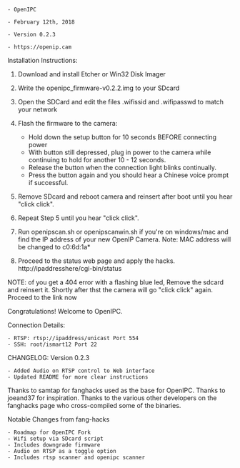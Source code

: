     - OpenIPC

    - February 12th, 2018

    - Version 0.2.3

    - https://openip.cam


Installation Instructions:


1. Download and install Etcher or Win32 Disk Imager

2. Write the openipc_firmware-v0.2.2.img to your SDcard

3. Open the SDCard and edit the files .wifissid and .wifipasswd to match your network

4. Flash the firmware to the camera:


    - Hold down the setup button for 10 seconds BEFORE connecting power
    - With button still depressed, plug in power to the camera while continuing to hold for another 10 - 12 seconds.
    - Release the button when the connection light blinks continually.
    - Press the button again and you should hear a Chinese voice prompt if successful.


5. Remove SDcard and reboot camera and reinsert after boot until you hear "click click".

6. Repeat Step 5 until you hear "click click".

7. Run openipscan.sh or openipscanwin.sh if you're on windows/mac and find the IP address of your new OpenIP Camera. Note: MAC address will be changed to c0:6d:1a*

8. Proceed to the status web page and apply the hacks. http://ipaddresshere/cgi-bin/status 

NOTE: of you get a 404 error with a flashing blue led, Remove the sdcard and reinsert it. Shortly after thst the camera will go "click click" again. Proceed to the link now



Congratulations! Welcome to OpenIPC.

Connection Details:

    - RTSP: rtsp://ipaddress/unicast Port 554
    - SSH: root/ismart12 Port 22


CHANGELOG:
Version 0.2.3

    - Added Audio on RTSP control to Web interface
    - Updated README for more clear instructions

Thanks to samtap for fanghacks used as the base for OpenIPC. Thanks to joeand37 for inspiration. Thanks to the various other developers on the fanghacks page who cross-compiled some of the binaries.


Notable Changes from fang-hacks

    - Roadmap for OpenIPC Fork
    - Wifi setup via SDcard script
    - Includes downgrade firmware
    - Audio on RTSP as a toggle option
    - Includes rtsp scanner and openipc scanner

